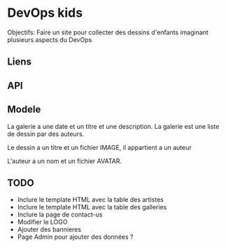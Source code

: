 # DevOps kids

Objectifs: Faire un site pour collecter des dessins d'enfants imaginant plusieurs aspects du DevOps

## Liens

## API

## Modele

La galerie a une date et un titre et une description.
La galerie est une liste de dessin par des auteurs.

Le dessin a un titre et un fichier IMAGE, il appartient a un auteur

L'auteur a un nom et un fichier AVATAR.

## TODO

- Inclure le template HTML avec la table des artistes
- Inclure le template HTML avec la table des galleries
- Inclure la page de contact-us
- Modifier le LOGO
- Ajouter des bannieres
- Page Admin pour ajouter des données ?
